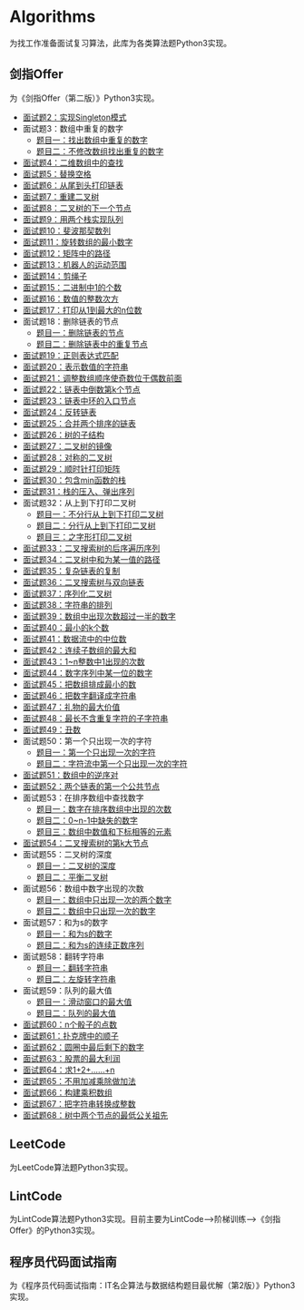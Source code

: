 # Algorithms

为找工作准备面试复习算法，此库为各类算法题Python3实现。

## 剑指Offer

为《剑指Offer（第二版）》Python3实现。
- [面试题2：实现Singleton模式](https://github.com/BluesChang/Algorithms/blob/master/%E5%89%91%E6%8C%87Offer/02-%E5%AE%9E%E7%8E%B0Singleton%E6%A8%A1%E5%BC%8F.py)
- 面试题3：数组中重复的数字
  - [题目一：找出数组中重复的数字](https://github.com/BluesChang/Algorithms/blob/master/%E5%89%91%E6%8C%87Offer/03-1-%E6%89%BE%E5%87%BA%E6%95%B0%E7%BB%84%E4%B8%AD%E9%87%8D%E5%A4%8D%E7%9A%84%E6%95%B0%E5%AD%97.py)
  - [题目二：不修改数组找出重复的数字](https://github.com/BluesChang/Algorithms/blob/master/%E5%89%91%E6%8C%87Offer/03-2-%E4%B8%8D%E4%BF%AE%E6%94%B9%E6%95%B0%E7%BB%84%E6%89%BE%E5%87%BA%E9%87%8D%E5%A4%8D%E7%9A%84%E6%95%B0%E5%AD%97.py)
- [面试题4：二维数组中的查找](https://github.com/BluesChang/Algorithms/blob/master/%E5%89%91%E6%8C%87Offer/04-%E4%BA%8C%E7%BB%B4%E6%95%B0%E7%BB%84%E4%B8%AD%E7%9A%84%E6%9F%A5%E6%89%BE.py)
- [面试题5：替换空格](https://github.com/BluesChang/Algorithms/blob/master/%E5%89%91%E6%8C%87Offer/05-%E6%9B%BF%E6%8D%A2%E7%A9%BA%E6%A0%BC.py)
- [面试题6：从尾到头打印链表](https://github.com/BluesChang/Algorithms/blob/master/%E5%89%91%E6%8C%87Offer/06-%E4%BB%8E%E5%B0%BE%E5%88%B0%E5%A4%B4%E6%89%93%E5%8D%B0%E9%93%BE%E8%A1%A8.py)
- [面试题7：重建二叉树](https://github.com/BluesChang/Algorithms/blob/master/%E5%89%91%E6%8C%87Offer/07-%E9%87%8D%E5%BB%BA%E4%BA%8C%E5%8F%89%E6%A0%91.py)
- [面试题8：二叉树的下一个节点](https://github.com/BluesChang/Algorithms/blob/master/%E5%89%91%E6%8C%87Offer/08-%E4%BA%8C%E5%8F%89%E6%A0%91%E7%9A%84%E4%B8%8B%E4%B8%80%E4%B8%AA%E8%8A%82%E7%82%B9.py)
- [面试题9：用两个栈实现队列](https://github.com/BluesChang/Algorithms/blob/master/%E5%89%91%E6%8C%87Offer/09-%E7%94%A8%E4%B8%A4%E4%B8%AA%E6%A0%88%E5%AE%9E%E7%8E%B0%E9%98%9F%E5%88%97.py)
- [面试题10：斐波那契数列](https://github.com/BluesChang/Algorithms/blob/master/%E5%89%91%E6%8C%87Offer/10-%E6%96%90%E6%B3%A2%E9%82%A3%E5%A5%91%E6%95%B0%E5%88%97.py)
- [面试题11：旋转数组的最小数字](https://github.com/BluesChang/Algorithms/blob/master/%E5%89%91%E6%8C%87Offer/11-%E6%97%8B%E8%BD%AC%E6%95%B0%E7%BB%84%E7%9A%84%E6%9C%80%E5%B0%8F%E6%95%B0%E5%AD%97.py)
- [面试题12：矩阵中的路径](https://github.com/BluesChang/Algorithms/blob/master/%E5%89%91%E6%8C%87Offer/12-%E7%9F%A9%E9%98%B5%E4%B8%AD%E7%9A%84%E8%B7%AF%E5%BE%84.py)
- [面试题13：机器人的运动范围](https://github.com/BluesChang/Algorithms/blob/master/%E5%89%91%E6%8C%87Offer/13-%E6%9C%BA%E5%99%A8%E4%BA%BA%E7%9A%84%E8%BF%90%E5%8A%A8%E8%8C%83%E5%9B%B4.py)
- [面试题14：剪绳子](https://github.com/BluesChang/Algorithms/blob/master/%E5%89%91%E6%8C%87Offer/14-%E5%89%AA%E7%BB%B3%E5%AD%90.py)
- [面试题15：二进制中1的个数](https://github.com/BluesChang/Algorithms/blob/master/%E5%89%91%E6%8C%87Offer/15-%E4%BA%8C%E8%BF%9B%E5%88%B6%E4%B8%AD1%E7%9A%84%E4%B8%AA%E6%95%B0.py)
- [面试题16：数值的整数次方](https://github.com/BluesChang/Algorithms/blob/master/%E5%89%91%E6%8C%87Offer/16-%E6%95%B0%E5%80%BC%E7%9A%84%E6%95%B4%E6%95%B0%E6%AC%A1%E6%96%B9.py)
- [面试题17：打印从1到最大的n位数](https://github.com/BluesChang/Algorithms/blob/master/%E5%89%91%E6%8C%87Offer/17-%E6%89%93%E5%8D%B0%E4%BB%8E1%E5%88%B0%E6%9C%80%E5%A4%A7%E7%9A%84n%E4%BD%8D%E6%95%B0.py)
- 面试题18：删除链表的节点
  - [题目一：删除链表的节点](https://github.com/BluesChang/Algorithms/blob/master/%E5%89%91%E6%8C%87Offer/18-1-%E5%88%A0%E9%99%A4%E9%93%BE%E8%A1%A8%E7%9A%84%E8%8A%82%E7%82%B9.py)
  - [题目二：删除链表中的重复节点](https://github.com/BluesChang/Algorithms/blob/master/%E5%89%91%E6%8C%87Offer/18-2-%E5%88%A0%E9%99%A4%E9%93%BE%E8%A1%A8%E4%B8%AD%E9%87%8D%E5%A4%8D%E7%9A%84%E8%8A%82%E7%82%B9.py)
- [面试题19：正则表达式匹配](https://github.com/BluesChang/Algorithms/blob/master/%E5%89%91%E6%8C%87Offer/19-%E6%AD%A3%E5%88%99%E8%A1%A8%E8%BE%BE%E5%BC%8F%E5%8C%B9%E9%85%8D.py)
- [面试题20：表示数值的字符串](https://github.com/BluesChang/Algorithms/blob/master/%E5%89%91%E6%8C%87Offer/20-%E8%A1%A8%E7%A4%BA%E6%95%B0%E5%80%BC%E7%9A%84%E5%AD%97%E7%AC%A6%E4%B8%B2.py)
- [面试题21：调整数组顺序使奇数位于偶数前面](https://github.com/BluesChang/Algorithms/blob/master/%E5%89%91%E6%8C%87Offer/21-%E8%B0%83%E6%95%B4%E6%95%B0%E7%BB%84%E9%A1%BA%E5%BA%8F%E4%BD%BF%E5%A5%87%E6%95%B0%E4%BD%8D%E4%BA%8E%E5%81%B6%E6%95%B0%E5%89%8D%E9%9D%A2.py)
- [面试题22：链表中倒数第k个节点](https://github.com/BluesChang/Algorithms/blob/master/%E5%89%91%E6%8C%87Offer/22-%E9%93%BE%E8%A1%A8%E4%B8%AD%E5%80%92%E6%95%B0%E7%AC%ACk%E4%B8%AA%E8%8A%82%E7%82%B9.py)
- [面试题23：链表中环的入口节点](https://github.com/BluesChang/Algorithms/blob/master/%E5%89%91%E6%8C%87Offer/23-%E9%93%BE%E8%A1%A8%E4%B8%AD%E7%8E%AF%E7%9A%84%E5%85%A5%E5%8F%A3%E8%8A%82%E7%82%B9.py)
- [面试题24：反转链表](https://github.com/BluesChang/Algorithms/blob/master/%E5%89%91%E6%8C%87Offer/24-%E5%8F%8D%E8%BD%AC%E9%93%BE%E8%A1%A8.py)
- [面试题25：合并两个排序的链表](https://github.com/BluesChang/Algorithms/blob/master/%E5%89%91%E6%8C%87Offer/25-%E5%90%88%E5%B9%B6%E4%B8%A4%E4%B8%AA%E6%8E%92%E5%BA%8F%E7%9A%84%E9%93%BE%E8%A1%A8.py)
- [面试题26：树的子结构](https://github.com/BluesChang/Algorithms/blob/master/%E5%89%91%E6%8C%87Offer/26-%E6%A0%91%E7%9A%84%E5%AD%90%E7%BB%93%E6%9E%84.py)
- [面试题27：二叉树的镜像](https://github.com/BluesChang/Algorithms/blob/master/%E5%89%91%E6%8C%87Offer/27-%E4%BA%8C%E5%8F%89%E6%A0%91%E7%9A%84%E9%95%9C%E5%83%8F.py)
- [面试题28：对称的二叉树](https://github.com/BluesChang/Algorithms/blob/master/%E5%89%91%E6%8C%87Offer/28-%E5%AF%B9%E7%A7%B0%E7%9A%84%E4%BA%8C%E5%8F%89%E6%A0%91.py)
- [面试题29：顺时针打印矩阵](https://github.com/BluesChang/Algorithms/blob/master/%E5%89%91%E6%8C%87Offer/29-%E9%A1%BA%E6%97%B6%E9%92%88%E6%89%93%E5%8D%B0%E7%9F%A9%E9%98%B5.py)
- [面试题30：包含min函数的栈](https://github.com/BluesChang/Algorithms/blob/master/%E5%89%91%E6%8C%87Offer/30-%E5%8C%85%E5%90%ABmin%E5%87%BD%E6%95%B0%E7%9A%84%E6%A0%88.py)
- [面试题31：栈的压入、弹出序列](https://github.com/BluesChang/Algorithms/blob/master/%E5%89%91%E6%8C%87Offer/31-%E6%A0%88%E7%9A%84%E5%8E%8B%E5%85%A5%E3%80%81%E5%BC%B9%E5%87%BA%E5%BA%8F%E5%88%97.py)
- 面试题32：从上到下打印二叉树
  - [题目一：不分行从上到下打印二叉树](https://github.com/BluesChang/Algorithms/blob/master/%E5%89%91%E6%8C%87Offer/32-1-%E4%B8%8D%E5%88%86%E8%A1%8C%E4%BB%8E%E4%B8%8A%E5%88%B0%E4%B8%8B%E6%89%93%E5%8D%B0%E4%BA%8C%E5%8F%89%E6%A0%91.py)
  - [题目二：分行从上到下打印二叉树](https://github.com/BluesChang/Algorithms/blob/master/%E5%89%91%E6%8C%87Offer/32-2-%E5%88%86%E8%A1%8C%E4%BB%8E%E4%B8%8A%E5%88%B0%E4%B8%8B%E6%89%93%E5%8D%B0%E4%BA%8C%E5%8F%89%E6%A0%91.py)
  - [题目三：之字形打印二叉树](https://github.com/BluesChang/Algorithms/blob/master/%E5%89%91%E6%8C%87Offer/32-3-%E4%B9%8B%E5%AD%97%E5%BD%A2%E6%89%93%E5%8D%B0%E4%BA%8C%E5%8F%89%E6%A0%91.py)
- [面试题33：二叉搜索树的后序遍历序列](https://github.com/BluesChang/Algorithms/blob/master/%E5%89%91%E6%8C%87Offer/33-%E4%BA%8C%E5%8F%89%E6%90%9C%E7%B4%A2%E6%A0%91%E7%9A%84%E5%90%8E%E5%BA%8F%E9%81%8D%E5%8E%86%E5%BA%8F%E5%88%97.py)
- [面试题34：二叉树中和为某一值的路径](https://github.com/BluesChang/Algorithms/blob/master/%E5%89%91%E6%8C%87Offer/34-%E4%BA%8C%E5%8F%89%E6%A0%91%E4%B8%AD%E5%92%8C%E4%B8%BA%E6%9F%90%E4%B8%80%E5%80%BC%E7%9A%84%E8%B7%AF%E5%BE%84.py)
- [面试题35：复杂链表的复制](https://github.com/BluesChang/Algorithms/blob/master/%E5%89%91%E6%8C%87Offer/35-%E5%A4%8D%E6%9D%82%E9%93%BE%E8%A1%A8%E7%9A%84%E5%A4%8D%E5%88%B6.py)
- [面试题36：二叉搜索树与双向链表](https://github.com/BluesChang/Algorithms/blob/master/%E5%89%91%E6%8C%87Offer/36-%E4%BA%8C%E5%8F%89%E6%90%9C%E7%B4%A2%E6%A0%91%E4%B8%8E%E5%8F%8C%E5%90%91%E9%93%BE%E8%A1%A8.py)
- [面试题37：序列化二叉树](https://github.com/BluesChang/Algorithms/blob/master/%E5%89%91%E6%8C%87Offer/37-%E5%BA%8F%E5%88%97%E5%8C%96%E4%BA%8C%E5%8F%89%E6%A0%91.py)
- [面试题38：字符串的排列](https://github.com/BluesChang/Algorithms/blob/master/%E5%89%91%E6%8C%87Offer/38-%E5%AD%97%E7%AC%A6%E4%B8%B2%E7%9A%84%E6%8E%92%E5%88%97.py)
- [面试题39：数组中出现次数超过一半的数字](https://github.com/BluesChang/Algorithms/blob/master/%E5%89%91%E6%8C%87Offer/39-%E6%95%B0%E7%BB%84%E4%B8%AD%E5%87%BA%E7%8E%B0%E6%AC%A1%E6%95%B0%E8%B6%85%E8%BF%87%E4%B8%80%E5%8D%8A%E7%9A%84%E6%95%B0%E5%AD%97.py)
- [面试题40：最小的k个数](https://github.com/BluesChang/Algorithms/blob/master/%E5%89%91%E6%8C%87Offer/40-%E6%9C%80%E5%B0%8F%E7%9A%84k%E4%B8%AA%E6%95%B0.py)
- [面试题41：数据流中的中位数](https://github.com/BluesChang/Algorithms/blob/master/%E5%89%91%E6%8C%87Offer/41-%E6%95%B0%E6%8D%AE%E6%B5%81%E4%B8%AD%E7%9A%84%E4%B8%AD%E4%BD%8D%E6%95%B0.py)
- [面试题42：连续子数组的最大和](https://github.com/BluesChang/Algorithms/blob/master/%E5%89%91%E6%8C%87Offer/42-%E8%BF%9E%E7%BB%AD%E5%AD%90%E6%95%B0%E7%BB%84%E7%9A%84%E6%9C%80%E5%A4%A7%E5%92%8C.py)
- [面试题43：1~n整数中1出现的次数](https://github.com/BluesChang/Algorithms/blob/master/%E5%89%91%E6%8C%87Offer/43-1~n%E6%95%B4%E6%95%B0%E4%B8%AD1%E5%87%BA%E7%8E%B0%E7%9A%84%E6%AC%A1%E6%95%B0.py)
- [面试题44：数字序列中某一位的数字](https://github.com/BluesChang/Algorithms/blob/master/%E5%89%91%E6%8C%87Offer/44-%E6%95%B0%E5%AD%97%E5%BA%8F%E5%88%97%E4%B8%AD%E6%9F%90%E4%B8%80%E4%BD%8D%E7%9A%84%E6%95%B0%E5%AD%97.py)
- [面试题45：把数组排成最小的数](https://github.com/BluesChang/Algorithms/blob/master/%E5%89%91%E6%8C%87Offer/45-%E6%8A%8A%E6%95%B0%E7%BB%84%E6%8E%92%E6%88%90%E6%9C%80%E5%B0%8F%E7%9A%84%E6%95%B0.py)
- [面试题46：把数字翻译成字符串](https://github.com/BluesChang/Algorithms/blob/master/%E5%89%91%E6%8C%87Offer/46-%E6%8A%8A%E6%95%B0%E5%AD%97%E7%BF%BB%E8%AF%91%E6%88%90%E5%AD%97%E7%AC%A6%E4%B8%B2.py)
- [面试题47：礼物的最大价值](https://github.com/BluesChang/Algorithms/blob/master/%E5%89%91%E6%8C%87Offer/47-%E7%A4%BC%E7%89%A9%E7%9A%84%E6%9C%80%E5%A4%A7%E4%BB%B7%E5%80%BC.py)
- [面试题48：最长不含重复字符的子字符串](https://github.com/BluesChang/Algorithms/blob/master/%E5%89%91%E6%8C%87Offer/48-%E6%9C%80%E9%95%BF%E4%B8%8D%E5%90%AB%E9%87%8D%E5%A4%8D%E5%AD%97%E7%AC%A6%E7%9A%84%E5%AD%90%E5%AD%97%E7%AC%A6%E4%B8%B2.py)
- [面试题49：丑数](https://github.com/BluesChang/Algorithms/blob/master/%E5%89%91%E6%8C%87Offer/49-%E4%B8%91%E6%95%B0.py)
- 面试题50：第一个只出现一次的字符
  - [题目一：第一个只出现一次的字符](https://github.com/BluesChang/Algorithms/blob/master/%E5%89%91%E6%8C%87Offer/50-1-%E7%AC%AC%E4%B8%80%E4%B8%AA%E5%8F%AA%E5%87%BA%E7%8E%B0%E4%B8%80%E6%AC%A1%E7%9A%84%E5%AD%97%E7%AC%A6.py)
  - [题目二：字符流中第一个只出现一次的字符](https://github.com/BluesChang/Algorithms/blob/master/%E5%89%91%E6%8C%87Offer/50-2-%E5%AD%97%E7%AC%A6%E6%B5%81%E4%B8%AD%E7%AC%AC%E4%B8%80%E4%B8%AA%E5%8F%AA%E5%87%BA%E7%8E%B0%E4%B8%80%E6%AC%A1%E7%9A%84%E5%AD%97%E7%AC%A6.py)
- [面试题51：数组中的逆序对](https://github.com/BluesChang/Algorithms/blob/master/%E5%89%91%E6%8C%87Offer/51-%E6%95%B0%E7%BB%84%E4%B8%AD%E7%9A%84%E9%80%86%E5%BA%8F%E5%AF%B9.py)
- [面试题52：两个链表的第一个公共节点](https://github.com/BluesChang/Algorithms/blob/master/%E5%89%91%E6%8C%87Offer/52-%E4%B8%A4%E4%B8%AA%E9%93%BE%E8%A1%A8%E7%9A%84%E7%AC%AC%E4%B8%80%E4%B8%AA%E5%85%AC%E5%85%B1%E8%8A%82%E7%82%B9.py)
- 面试题53：在排序数组中查找数字
  - [题目一：数字在排序数组中出现的次数](https://github.com/BluesChang/Algorithms/blob/master/%E5%89%91%E6%8C%87Offer/53-1-%E6%95%B0%E5%AD%97%E5%9C%A8%E6%8E%92%E5%BA%8F%E6%95%B0%E7%BB%84%E4%B8%AD%E5%87%BA%E7%8E%B0%E7%9A%84%E6%AC%A1%E6%95%B0.py)
  - [题目二：0~n-1中缺失的数字](https://github.com/BluesChang/Algorithms/blob/master/%E5%89%91%E6%8C%87Offer/53-2-0~n-1%E4%B8%AD%E7%BC%BA%E5%A4%B1%E7%9A%84%E6%95%B0%E5%AD%97.py)
  - [题目三：数组中数值和下标相等的元素](https://github.com/BluesChang/Algorithms/blob/master/%E5%89%91%E6%8C%87Offer/53-3-%E6%95%B0%E7%BB%84%E4%B8%AD%E6%95%B0%E5%80%BC%E5%92%8C%E4%B8%8B%E6%A0%87%E7%9B%B8%E7%AD%89%E7%9A%84%E5%85%83%E7%B4%A0.py)
- [面试题54：二叉搜索树的第k大节点](https://github.com/BluesChang/Algorithms/blob/master/%E5%89%91%E6%8C%87Offer/54-%E4%BA%8C%E5%8F%89%E6%90%9C%E7%B4%A2%E6%A0%91%E7%9A%84%E7%AC%ACk%E5%A4%A7%E8%8A%82%E7%82%B9.py)
- 面试题55：二叉树的深度
  - [题目一：二叉树的深度](https://github.com/BluesChang/Algorithms/blob/master/%E5%89%91%E6%8C%87Offer/55-1-%E4%BA%8C%E5%8F%89%E6%A0%91%E7%9A%84%E6%B7%B1%E5%BA%A6.py)
  - [题目二：平衡二叉树](https://github.com/BluesChang/Algorithms/blob/master/%E5%89%91%E6%8C%87Offer/55-2-%E5%B9%B3%E8%A1%A1%E4%BA%8C%E5%8F%89%E6%A0%91.py)
- 面试题56：数组中数字出现的次数
  - [题目一：数组中只出现一次的两个数字](https://github.com/BluesChang/Algorithms/blob/master/%E5%89%91%E6%8C%87Offer/56-1-%E6%95%B0%E7%BB%84%E4%B8%AD%E5%8F%AA%E5%87%BA%E7%8E%B0%E4%B8%80%E6%AC%A1%E7%9A%84%E4%B8%A4%E4%B8%AA%E6%95%B0%E5%AD%97.py)
  - [题目二：数组中只出现一次的数字](https://github.com/BluesChang/Algorithms/blob/master/%E5%89%91%E6%8C%87Offer/56-2-%E6%95%B0%E7%BB%84%E4%B8%AD%E5%8F%AA%E5%87%BA%E7%8E%B0%E4%B8%80%E6%AC%A1%E7%9A%84%E6%95%B0%E5%AD%97.py)
- 面试题57：和为s的数字
  - [题目一：和为s的数字](https://github.com/BluesChang/Algorithms/blob/master/%E5%89%91%E6%8C%87Offer/57-1-%E5%92%8C%E4%B8%BAs%E7%9A%84%E6%95%B0%E5%AD%97.py)
  - [题目二：和为s的连续正数序列](https://github.com/BluesChang/Algorithms/blob/master/%E5%89%91%E6%8C%87Offer/57-2-%E5%92%8C%E4%B8%BAs%E7%9A%84%E8%BF%9E%E7%BB%AD%E6%AD%A3%E6%95%B0%E5%BA%8F%E5%88%97.py)
- 面试题58：翻转字符串
  - [题目一：翻转字符串](https://github.com/BluesChang/Algorithms/blob/master/%E5%89%91%E6%8C%87Offer/58-1-%E7%BF%BB%E8%BD%AC%E5%AD%97%E7%AC%A6%E4%B8%B2.py)
  - [题目二：左旋转字符串](https://github.com/BluesChang/Algorithms/blob/master/%E5%89%91%E6%8C%87Offer/58-2-%E5%B7%A6%E6%97%8B%E8%BD%AC%E5%AD%97%E7%AC%A6%E4%B8%B2.py)
- 面试题59：队列的最大值
  - [题目一：滑动窗口的最大值](https://github.com/BluesChang/Algorithms/blob/master/%E5%89%91%E6%8C%87Offer/59-1-%E6%BB%91%E5%8A%A8%E7%AA%97%E5%8F%A3%E7%9A%84%E6%9C%80%E5%A4%A7%E5%80%BC.py)
  - [题目二：队列的最大值](https://github.com/BluesChang/Algorithms/blob/master/%E5%89%91%E6%8C%87Offer/59-2-%E9%98%9F%E5%88%97%E7%9A%84%E6%9C%80%E5%A4%A7%E5%80%BC.py)
- [面试题60：n个骰子的点数](https://github.com/BluesChang/Algorithms/blob/master/%E5%89%91%E6%8C%87Offer/60-n%E4%B8%AA%E9%AA%B0%E5%AD%90%E7%9A%84%E7%82%B9%E6%95%B0.py)
- [面试题61：扑克牌中的顺子](https://github.com/BluesChang/Algorithms/blob/master/%E5%89%91%E6%8C%87Offer/61-%E6%89%91%E5%85%8B%E7%89%8C%E4%B8%AD%E7%9A%84%E9%A1%BA%E5%AD%90.py)
- [面试题62：圆圈中最后剩下的数字](https://github.com/BluesChang/Algorithms/blob/master/%E5%89%91%E6%8C%87Offer/62-%E5%9C%86%E5%9C%88%E4%B8%AD%E6%9C%80%E5%90%8E%E5%89%A9%E4%B8%8B%E7%9A%84%E6%95%B0%E5%AD%97.py)
- [面试题63：股票的最大利润](https://github.com/BluesChang/Algorithms/blob/master/%E5%89%91%E6%8C%87Offer/63-%E8%82%A1%E7%A5%A8%E7%9A%84%E6%9C%80%E5%A4%A7%E5%88%A9%E6%B6%A6.py)
- [面试题64：求1+2+……+n](https://github.com/BluesChang/Algorithms/blob/master/%E5%89%91%E6%8C%87Offer/64-%E6%B1%821%2B2%2B%E2%80%A6%E2%80%A6%2Bn.py)
- [面试题65：不用加减乘除做加法](https://github.com/BluesChang/Algorithms/blob/master/%E5%89%91%E6%8C%87Offer/65-%E4%B8%8D%E7%94%A8%E5%8A%A0%E5%87%8F%E4%B9%98%E9%99%A4%E5%81%9A%E5%8A%A0%E6%B3%95.py)
- [面试题66：构建乘积数组](https://github.com/BluesChang/Algorithms/blob/master/%E5%89%91%E6%8C%87Offer/66-%E6%9E%84%E5%BB%BA%E4%B9%98%E7%A7%AF%E6%95%B0%E7%BB%84.py)
- [面试题67：把字符串转换成整数](https://github.com/BluesChang/Algorithms/blob/master/%E5%89%91%E6%8C%87Offer/67-%E6%8A%8A%E5%AD%97%E7%AC%A6%E4%B8%B2%E8%BD%AC%E6%8D%A2%E6%88%90%E6%95%B4%E6%95%B0.py)
- [面试题68：树中两个节点的最低公关祖先](https://github.com/BluesChang/Algorithms/blob/master/%E5%89%91%E6%8C%87Offer/68-%E6%A0%91%E4%B8%AD%E4%B8%A4%E4%B8%AA%E8%8A%82%E7%82%B9%E7%9A%84%E6%9C%80%E4%BD%8E%E5%85%AC%E5%85%B1%E7%A5%96%E5%85%88.py)

## LeetCode

为LeetCode算法题Python3实现。

## LintCode

为LintCode算法题Python3实现。目前主要为LintCode-->阶梯训练-->《剑指Offer》的Python3实现。

## 程序员代码面试指南

为《程序员代码面试指南：IT名企算法与数据结构题目最优解（第2版）》Python3实现。
